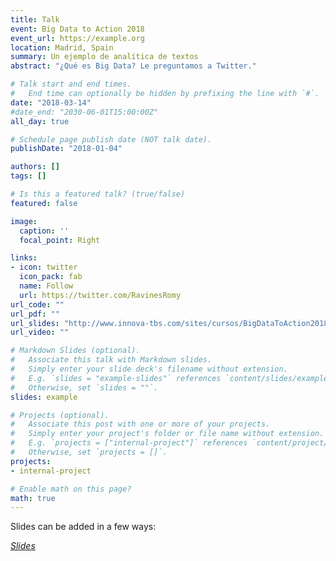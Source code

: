 ```yaml
---
title: Talk
event: Big Data to Action 2018
event_url: https://example.org
location: Madrid, Spain
summary: Un ejemplo de analítica de textos
abstract: "¿Qué es Big Data? Le preguntamos a Twitter."

# Talk start and end times.
#   End time can optionally be hidden by prefixing the line with `#`.
date: "2018-03-14"
#date_end: "2030-06-01T15:00:00Z"
all_day: true

# Schedule page publish date (NOT talk date).
publishDate: "2018-01-04"

authors: []
tags: []

# Is this a featured talk? (true/false)
featured: false

image:
  caption: ''
  focal_point: Right

links:
- icon: twitter
  icon_pack: fab
  name: Follow
  url: https://twitter.com/RavinesRomy
url_code: ""
url_pdf: ""
url_slides: "http://www.innova-tbs.com/sites/cursos/BigDataToAction2018/index.html#3"
url_video: ""

# Markdown Slides (optional).
#   Associate this talk with Markdown slides.
#   Simply enter your slide deck's filename without extension.
#   E.g. `slides = "example-slides"` references `content/slides/example-slides.md`.
#   Otherwise, set `slides = ""`.
slides: example

# Projects (optional).
#   Associate this post with one or more of your projects.
#   Simply enter your project's folder or file name without extension.
#   E.g. `projects = ["internal-project"]` references `content/project/deep-learning/index.md`.
#   Otherwise, set `projects = []`.
projects:
- internal-project

# Enable math on this page?
math: true
---
```


Slides can be added in a few ways:

[*Slides*](http://www.innova-tbs.com/sites/cursos/BigDataToAction2018/index.html#3)
